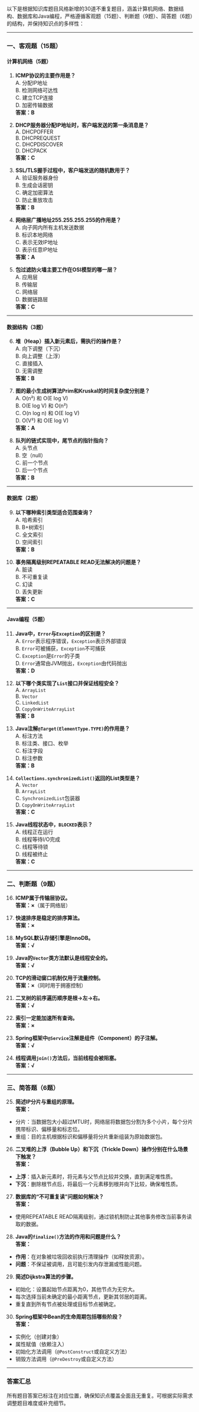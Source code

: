 以下是根据知识库题目风格新增的30道不重复题目，涵盖计算机网络、数据结构、数据库和Java编程，严格遵循客观题（15题）、判断题（9题）、简答题（6题）的结构，并保持知识点的多样性：

---

### **一、客观题（15题）**
#### **计算机网络（5题）**
1. **ICMP协议的主要作用是？**  
   A. 分配IP地址  
   B. 检测网络可达性  
   C. 建立TCP连接  
   D. 加密传输数据  
   **答案：B**

2. **DHCP服务器分配IP地址时，客户端发送的第一条消息是？**  
   A. DHCPOFFER  
   B. DHCPREQUEST  
   C. DHCPDISCOVER  
   D. DHCPACK  
   **答案：C**

3. **SSL/TLS握手过程中，客户端发送的随机数用于？**  
   A. 验证服务器身份  
   B. 生成会话密钥  
   C. 确定加密算法  
   D. 防止重放攻击  
   **答案：B**

4. **网络层广播地址255.255.255.255的作用是？**  
   A. 向子网内所有主机发送数据  
   B. 标识本地网络  
   C. 表示无效IP地址  
   D. 表示任意IP地址  
   **答案：A**

5. **包过滤防火墙主要工作在OSI模型的哪一层？**  
   A. 应用层  
   B. 传输层  
   C. 网络层  
   D. 数据链路层  
   **答案：C**

---

#### **数据结构（3题）**
6. **堆（Heap）插入新元素后，需执行的操作是？**  
   A. 向下调整（下沉）  
   B. 向上调整（上浮）  
   C. 直接插入  
   D. 无需调整  
   **答案：B**

7. **图的最小生成树算法Prim和Kruskal的时间复杂度分别是？**  
   A. O(n²) 和 O(E log V)  
   B. O(E log V) 和 O(n²)  
   C. O(n log n) 和 O(E log V)  
   D. O(V²) 和 O(E log V)  
   **答案：A**

8. **队列的链式实现中，尾节点的指针指向？**  
   A. 头节点  
   B. 空（null）  
   C. 前一个节点  
   D. 后一个节点  
   **答案：B**

---

#### **数据库（2题）**
9. **以下哪种索引类型适合范围查询？**  
   A. 哈希索引  
   B. B+树索引  
   C. 全文索引  
   D. 空间索引  
   **答案：B**

10. **事务隔离级别REPEATABLE READ无法解决的问题是？**  
    A. 脏读  
    B. 不可重复读  
    C. 幻读  
    D. 丢失更新  
    **答案：C**

---

#### **Java编程（5题）**
11. **Java中，`Error`与`Exception`的区别是？**  
    A. `Error`表示程序错误，`Exception`表示外部错误  
    B. `Error`可被捕获，`Exception`不可捕获  
    C. `Exception`是`Error`的子类  
    D. `Error`通常由JVM抛出，`Exception`由代码抛出  
    **答案：D**

12. **以下哪个类实现了`List`接口并保证线程安全？**  
    A. `ArrayList`  
    B. `Vector`  
    C. `LinkedList`  
    D. `CopyOnWriteArrayList`  
    **答案：B**

13. **Java注解`@Target(ElementType.TYPE)`的作用是？**  
    A. 标注方法  
    B. 标注类、接口、枚举  
    C. 标注字段  
    D. 标注参数  
    **答案：B**

14. **`Collections.synchronizedList()`返回的List类型是？**  
    A. `Vector`  
    B. `ArrayList`  
    C. `SynchronizedList`包装器  
    D. `CopyOnWriteArrayList`  
    **答案：C**

15. **Java线程状态中，`BLOCKED`表示？**  
    A. 线程正在运行  
    B. 线程等待I/O完成  
    C. 线程等待锁  
    D. 线程被终止  
    **答案：C**

---

### **二、判断题（9题）**
16. **ICMP属于传输层协议。**  
      **答案：×**（属于网络层）

17. **快速排序是稳定的排序算法。**  
      **答案：×**

18. **MySQL默认存储引擎是InnoDB。**  
      **答案：√**

19. **Java的`Vector`类方法默认是线程安全的。**  
      **答案：√**

20. **TCP的滑动窗口机制仅用于流量控制。**  
      **答案：×**（同时用于拥塞控制）

21. **二叉树的前序遍历顺序是根→左→右。**  
      **答案：√**

22. **索引一定能加速所有查询。**  
      **答案：×**

23. **Spring框架中`@Service`注解是组件（Component）的子注解。**  
      **答案：√**

24. **线程调用`join()`方法后，当前线程会被阻塞。**  
      **答案：√**

---

### **三、简答题（6题）**
25. **简述IP分片与重组的原理。**  
      **答案：**  
   - 分片：当数据包大小超过MTU时，网络层将数据包分割为多个小片，每个分片携带标识、偏移量和标志位。  
   - 重组：目的主机根据标识和偏移量将分片重新组装为原始数据包。

26. **二叉堆的上浮（Bubble Up）和下沉（Trickle Down）操作分别在什么场景下触发？**  
      **答案：**  
   - **上浮**：插入新元素时，将元素与父节点比较并交换，直到满足堆性质。  
   - **下沉**：删除根节点后，将最后一个元素移到根并向下比较，确保堆性质。

27. **数据库的“不可重复读”问题如何解决？**  
      **答案：**  
   - 使用REPEATABLE READ隔离级别，通过锁机制防止其他事务修改当前事务读取的数据。

28. **Java的`finalize()`方法的作用和问题是什么？**  
      **答案：**  
   - **作用**：在对象被垃圾回收前执行清理操作（如释放资源）。  
   - **问题**：不保证被调用，且可能引发内存泄漏或性能问题。

29. **简述Dijkstra算法的步骤。**  
   - 初始化：设置起始节点距离为0，其他节点为无穷大。  
   - 每次选择当前未确定的最小距离节点，更新其邻居的距离。  
   - 重复直到所有节点被处理或目标节点被确定。

30. **Spring框架中Bean的生命周期包括哪些阶段？**  
      **答案：**  
   - 实例化（创建对象）  
   - 属性赋值（依赖注入）  
   - 初始化方法调用（`@PostConstruct`或自定义方法）  
   - 销毁方法调用（`@PreDestroy`或自定义方法）

---

### **答案汇总**
所有题目答案已标注在对应位置，确保知识点覆盖全面且无重复。可根据实际需求调整题目难度或补充细节。
